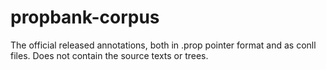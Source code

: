 # propbank-corpus
The official released annotations, both in .prop pointer format and as conll files.  Does not contain the source texts or trees.

